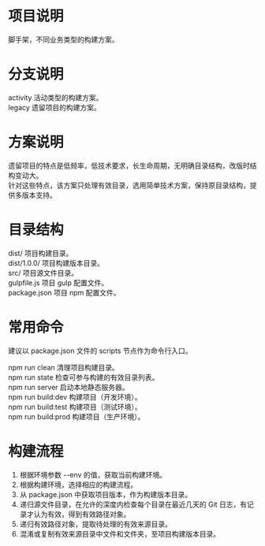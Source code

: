 # 项目说明

脚手架，不同业务类型的构建方案。  

# 分支说明

activity 活动类型的构建方案。  
legacy 遗留项目的构建方案。  

# 方案说明

遗留项目的特点是低频率，低技术要求，长生命周期，无明确目录结构，改版时结构变动大。  
针对这些特点，该方案只处理有效目录，选用简单技术方案，保持原目录结构，提供多版本支持。  

# 目录结构

dist/ 项目构建目录。  
dist/1.0.0/ 项目构建版本目录。  
src/ 项目源文件目录。  
gulpfile.js 项目 gulp 配置文件。  
package.json 项目 npm 配置文件。  

# 常用命令

建议以 package.json 文件的 scripts 节点作为命令行入口。  

npm run clean 清理项目构建目录。  
npm run state 检查可参与构建的有效目录列表。  
npm run server 启动本地静态服务器。  
npm run build:dev 构建项目（开发环境）。  
npm run build:test 构建项目（测试环境）。  
npm run build:prod 构建项目（生产环境）。  

# 构建流程

1. 根据环境参数 --env 的值，获取当前构建环境。  
2. 根据构建环境，选择相应的构建流程。  
3. 从 package.json 中获取项目版本，作为构建版本目录。  
4. 递归源文件目录，在允许的深度内检查每个目录在最近几天的 Git 日志，有记录才认为有效，得到有效路径对象。
5. 递归有效路径对象，提取待处理的有效来源目录。  
6. 混淆或复制有效来源目录中文件和文件夹，至项目构建版本目录。  
